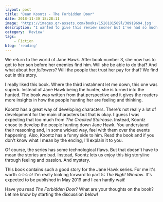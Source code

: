 ```yaml
---
layout: post
title: "Dean Koontz - The Forbidden Door"
date: 2018-11-30 18:28:11
image: 'https://images.gr-assets.com/books/1520101589l/38919694.jpg'
description: "I wanted to give this review sooner but I've had so much on my mind lately... Anyway, I remember not really enjoying the previous instalment, <em>The Crooked Staircase</em>, as much as the previous books in the Jane Hawk series. When I found out the pace at which Dean Koontz is writing these books, I was a bit worried. What will these books become? Let's find out!"
category: 'Review'
tags:
    - Fiction
blog: 'reading'
---
```

We return to the world of Jane Hawk. After book number 3, she now has to get to her son before her enemies find him. Will she be able to do that? And what about her <em>followers</em>? Will the people that trust her pay for that? We find out in this story.

I really liked this book. Where the third instalment let me down, this one was superb. Instead of Jane Hawk being the hunter, she is turned into the hunted. The book was written from that perspective and it gives the readers more insights in how the people hunting her are feeling and thinking.

Koontz has a great way of developing characters. There's not really a lot of development for the main characters but that is okay. I guess I was expecting that too much from <em>The Crooked Staircase</em>. Instead, Koontz chose to develop the people hunting down Jane Hawk. You understand their reasoning and, in some wicked way, feel with them over the events happening. Also, Koontz has a funny side to him. Read the book and if you don't know what I mean by the ending, I'll explain it to you.

Of course, the series has some technological flaws. But that doesn't have to mean the stories are bad. Instead, Koontz lets us enjoy this big storyline through feeling and passion. And mystery. 

This book contains such a good story for the Jane Hawk series. For me it's worth ✩✩✩✩! I'm really looking forward to part 5: <em>The Night Window</em>. It's expected to be published in May 2019 and I can hardly wait!

Have you read <em>The Forbidden Door</em>? What are your thoughts on the book? Let me know by starting the discussion below!